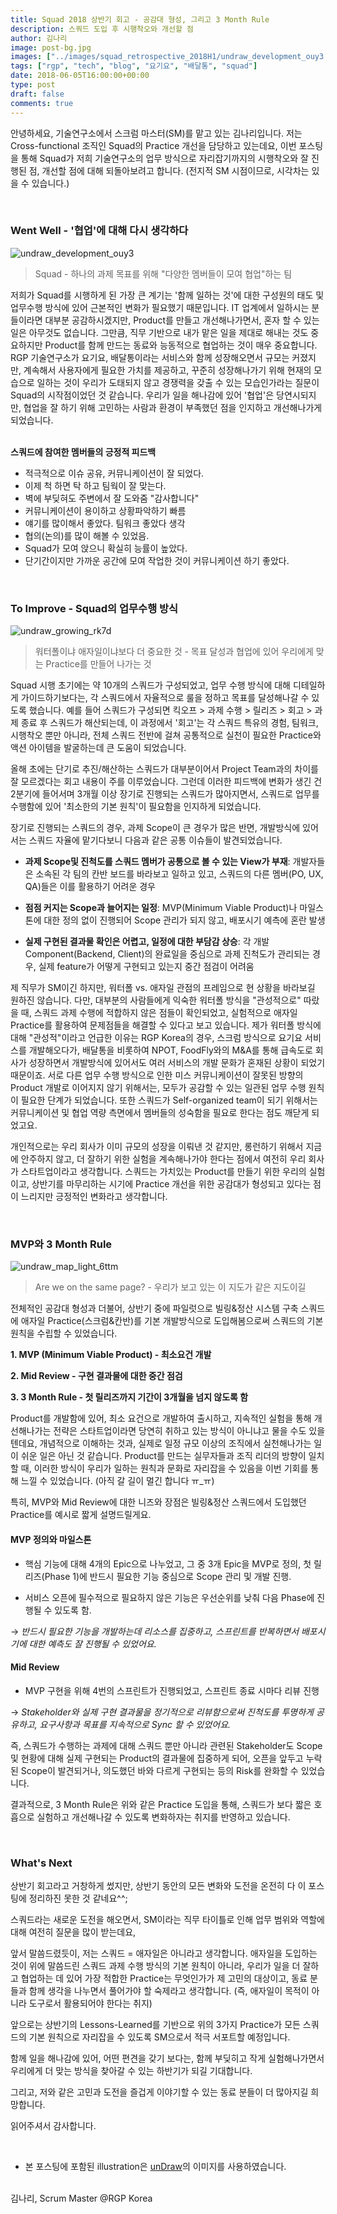 ```yaml
---
title: Squad 2018 상반기 회고 - 공감대 형성, 그리고 3 Month Rule
description: 스쿼드 도입 후 시행착오와 개선할 점
author: 김나리
image: post-bg.jpg
images: ["../images/squad_retrospective_2018H1/undraw_development_ouy3.PNG", "../images/squad_retrospective_2018H1/undraw_growing_rk7d.PNG", "../images/squad_retrospective_2018H1/undraw_map_light_6ttm.PNG"]
tags: ["rgp", "tech", "blog", "요기요", "배달통", "squad"]
date: 2018-06-05T16:00:00+00:00
type: post
draft: false
comments: true
---
```


안녕하세요, 기술연구소에서 스크럼 마스터(SM)를 맡고 있는 김나리입니다.
저는 Cross-functional 조직인 Squad의 Practice 개선을 담당하고 있는데요, 이번 포스팅을 통해 Squad가 저희 기술연구소의 업무 방식으로 자리잡기까지의 시행착오와 잘 진행된 점, 개선할 점에 대해 되돌아보려고 합니다. (전지적 SM 시점이므로, 시각차는 있을 수 있습니다.)

<br />

### Went Well - '협업'에 대해 다시 생각하다

![undraw_development_ouy3]

> Squad - 하나의 과제 목표를 위해 "다양한 멤버들이 모여 협업"하는 팀

저희가 Squad를 시행하게 된 가장 큰 계기는 '함께 일하는 것'에 대한 구성원의 태도 및 업무수행 방식에 있어 근본적인 변화가 필요했기 때문입니다. IT 업계에서 일하시는 분들이라면 대부분 공감하시겠지만, Product를 만들고 개선해나가면서, 혼자 할 수 있는 일은 아무것도 없습니다. 그만큼, 직무 기반으로 내가 맡은 일을 제대로 해내는 것도 중요하지만 Product를 함께 만드는 동료와 능동적으로 협업하는 것이 매우 중요합니다. RGP 기술연구소가 요기요, 배달통이라는 서비스와 함께 성장해오면서 규모는 커졌지만, 계속해서 사용자에게 필요한 가치를 제공하고, 꾸준히 성장해나가기 위해  현재의 모습으로 일하는 것이 우리가 도태되지 않고 경쟁력을 갖출 수 있는 모습인가라는 질문이 Squad의 시작점이었던 것 같습니다. 우리가 일을 해나감에 있어 '협업'은 당연시되지만, 협업을 잘 하기 위해 고민하는 사람과 환경이 부족했던 점을 인지하고 개선해나가게 되었습니다.  
<br />

**스쿼드에 참여한 멤버들의 긍정적 피드백**

* 적극적으로 이슈 공유, 커뮤니케이션이 잘 되었다.
* 이제 척 하면 탁 하고 팀웍이 잘 맞는다.
* 벽에 부딪혀도 주변에서 잘 도와줌 "감사합니다"
* 커뮤니케이션이 용이하고 상황파악하기 빠름
* 얘기를 많이해서 좋았다. 팀워크 좋았다 생각
* 협의(논의)를 많이 해볼 수 있었음.
* Squad가 모여 앉으니 확실히 능률이 높았다.
* 단기간이지만 가까운 공간에 모여 작업한 것이 커뮤니케이션 하기 좋았다.

<br />

### To Improve - Squad의 업무수행 방식
![undraw_growing_rk7d]

> 워터폴이냐 애자일이냐보다 더 중요한 것 - 목표 달성과 협업에 있어 우리에게 맞는 Practice를 만들어 나가는 것  

Squad 시행 초기에는 약 10개의 스쿼드가 구성되었고, 업무 수행 방식에 대해 디테일하게 가이드하기보다는, 각 스쿼드에서 자율적으로 룰을 정하고 목표를 달성해나갈 수 있도록 했습니다. 예를 들어 스쿼드가 구성되면 킥오프 > 과제 수행 > 릴리즈 > 회고 > 과제 종료 후 스쿼드가 해산되는데, 이 과정에서 '회고'는 각 스쿼드 특유의 경험, 팀워크, 시행착오 뿐만 아니라, 전체 스쿼드 전반에 걸쳐 공통적으로 실천이 필요한 Practice와 액션 아이템을 발굴하는데 큰 도움이 되었습니다.

올해 초에는 단기로 추진/해산하는 스쿼드가 대부분이어서 Project Team과의 차이를 잘 모르겠다는 회고 내용이 주를 이루었습니다. 그런데 이러한 피드백에 변화가 생긴 건 2분기에 들어서며 3개월 이상 장기로 진행되는 스쿼드가 많아지면서, 스쿼드로 업무를 수행함에 있어 '최소한의 기본 원칙'이 필요함을 인지하게 되었습니다.   

장기로 진행되는 스쿼드의 경우, 과제 Scope이 큰 경우가 많은 반면, 개발방식에 있어서는 스쿼드 자율에 맡기다보니 다음과 같은 공통 이슈들이 발견되었습니다.


* **과제 Scope및 진척도를 스쿼드 멤버가 공통으로 볼 수 있는 View가 부재**:
  개발자들은 소속된 각 팀의 칸반 보드를 바라보고 일하고 있고, 스쿼드의 다른 멤버(PO, UX, QA)들은 이를 활용하기 어려운 경우

* **점점 커지는 Scope과 늘어지는 일정**:
  MVP(Minimum Viable Product)나 마일스톤에 대한 정의 없이 진행되어 Scope 관리가 되지 않고, 배포시기 예측에 혼란 발생

* **실제 구현된 결과물 확인은 어렵고, 일정에 대한 부담감 상승**:
  각 개발 Component(Backend, Client)의 완료일을 중심으로 과제 진척도가 관리되는 경우, 실제 feature가 어떻게 구현되고 있는지 중간 점검이 어려움


제 직무가 SM이긴 하지만, 워터폴 vs. 애자일 관점의 프레임으로 현 상황을 바라보길 원하진 않습니다. 다만, 대부분의 사람들에게 익숙한 워터폴 방식을 "관성적으로" 따랐을 때, 스쿼드 과제 수행에 적합하지 않은 점들이 확인되었고, 실험적으로 애자일 Practice를 활용하여 문제점들을 해결할 수 있다고 보고 있습니다. 제가 워터폴 방식에 대해 "관성적"이라고 언급한 이유는 RGP Korea의 경우, 스크럼 방식으로 요기요 서비스를 개발해오다가, 배달통을 비롯하여 NPOT, FoodFly와의 M&A를 통해 급속도로 회사가 성장하면서 개발방식에 있어서도 여러 서비스의 개발 문화가 혼재된 상황이 되었기 때문이죠. 서로 다른 업무 수행 방식으로 인한 미스 커뮤니케이션이 잘못된 방향의 Product 개발로 이어지지 않기 위해서는, 모두가 공감할 수 있는 일관된 업무 수행 원칙이 필요한 단계가 되었습니다. 또한 스쿼드가 Self-organized team이 되기 위해서는 커뮤니케이션 및 협업 역량 측면에서 멤버들의 성숙함을 필요로 한다는 점도 깨닫게 되었고요.



개인적으로는 우리 회사가 이미 규모의 성장을 이뤄낸 것 같지만, 롱런하기 위해서 지금에 안주하지 않고, 더 잘하기 위한 실험을 계속해나가야 한다는 점에서 여전히 우리 회사가 스타트업이라고 생각합니다. 스쿼드는 가치있는 Product를 만들기 위한 우리의 실험이고, 상반기를 마무리하는 시기에 Practice 개선을 위한 공감대가 형성되고 있다는 점이 느리지만 긍정적인 변화라고 생각합니다.

<br />

### MVP와 3 Month Rule

![undraw_map_light_6ttm]

>  Are we on the same page? - 우리가 보고 있는 이 지도가 같은 지도이길


전체적인 공감대 형성과 더불어, 상반기 중에 파일럿으로 빌링&정산 시스템 구축 스쿼드에 애자일 Practice(스크럼&칸반)를 기본 개발방식으로 도입해봄으로써 스쿼드의 기본 원칙을 수립할 수 있었습니다.

**1. MVP (Minimum Viable Product) - 최소요건 개발**

**2. Mid Review - 구현 결과물에 대한 중간 점검**   

**3. 3 Month Rule - 첫 릴리즈까지 기간이 3개월을 넘지 않도록 함**

Product를 개발함에 있어, 최소 요건으로 개발하여 출시하고, 지속적인 실험을 통해 개선해나가는 전략은 스타트업이라면 당연히 취하고 있는 방식이 아니냐고 물을 수도 있을텐데요, 개념적으로 이해하는 것과, 실제로 일정 규모 이상의 조직에서 실천해나가는 일이 쉬운 일은 아닌 것 같습니다. Product를 만드는 실무자들과 조직 리더의 방향이 일치할 때, 이러한 방식이 우리가 일하는 원칙과 문화로 자리잡을 수 있음을 이번 기회를 통해 느낄 수 있었습니다. (아직 갈 길이 멀긴 합니다 ㅠ_ㅠ)

특히, MVP와 Mid Review에 대한 니즈와 장점은 빌링&정산 스쿼드에서 도입했던 Practice를 예시로 짧게 설명드릴게요.


#### **MVP 정의와 마일스톤**

* 핵심 기능에 대해 4개의 Epic으로 나누었고, 그 중 3개 Epic을 MVP로 정의, 첫 릴리즈(Phase 1)에 반드시 필요한 기능 중심으로 Scope 관리 및 개발 진행.

* 서비스 오픈에 필수적으로 필요하지 않은 기능은 우선순위를 낮춰 다음 Phase에 진행될 수 있도록 함.

→ _반드시 필요한 기능을 개발하는데 리소스를 집중하고, 스프린트를 반복하면서 배포시기에 대한 예측도 잘 진행될 수 있었어요._

#### **Mid Review**

* MVP 구현을 위해 4번의 스프린트가 진행되었고, 스프린트 종료 시마다 리뷰 진행

→ _Stakeholder와 실제 구현 결과물을 정기적으로 리뷰함으로써 진척도를 투명하게 공유하고, 요구사항과 목표를 지속적으로 Sync 할 수 있었어요._  

즉, 스쿼드가 수행하는 과제에 대해 스쿼드 뿐만 아니라 관련된 Stakeholder도 Scope 및 현황에 대해 실제 구현되는 Product의 결과물에 집중하게 되어, 오픈을 앞두고 누락된 Scope이 발견되거나, 의도했던 바와 다르게 구현되는 등의 Risk를 완화할 수 있었습니다.

결과적으로, 3 Month Rule은 위와 같은 Practice 도입을 통해, 스쿼드가 보다 짧은 호흡으로 실험하고 개선해나갈 수 있도록 변화하자는 취지를 반영하고 있습니다.

<br />


### What's Next

상반기 회고라고 거창하게 썼지만, 상반기 동안의 모든 변화와 도전을 온전히 다 이 포스팅에 정리하진 못한 것 같네요^^;

스쿼드라는 새로운 도전을 해오면서, SM이라는 직무 타이틀로 인해 업무 범위와 역할에 대해 여전히 질문을 많이 받는데요,

앞서 말씀드렸듯이, 저는 스쿼드 = 애자일은 아니라고 생각합니다. 애자일을 도입하는 것이 위에 말씀드린 스쿼드 과제 수행 방식의 기본 원칙이 아니라, 우리가 일을 더 잘하고 협업하는 데 있어 가장 적합한 Practice는 무엇인가가 제 고민의 대상이고, 동료 분들과 함께 생각을 나누면서 풀어가야 할 숙제라고 생각합니다. (즉, 애자일이 목적이 아니라 도구로서 활용되어야 한다는 취지)

앞으로는 상반기의 Lessons-Learned를 기반으로 위의 3가지 Practice가 모든 스쿼드의 기본 원칙으로 자리잡을 수 있도록 SM으로서 적극 서포트할 예정입니다.

함께 일을 해나감에 있어, 어떤 편견을 갖기 보다는, 함께 부딪히고 작게 실험해나가면서 우리에게 더 맞는 방식을 찾아갈 수 있는 하반기가 되길 기대합니다.

그리고, 저와 같은 고민과 도전을 즐겁게 이야기할 수 있는 동료 분들이 더 많아지길 희망합니다.

읽어주셔서 감사합니다.


<br />


* 본 포스팅에 포함된 illustration은 [unDraw](https://undraw.co/license)의 이미지를 사용하였습니다.


<br>
김나리, Scrum Master @RGP Korea


[undraw_development_ouy3]: ../images/squad_retrospective_2018H1/undraw_development_ouy3.png

[undraw_growing_rk7d]: ../images/squad_retrospective_2018H1/undraw_growing_rk7d.png

[undraw_map_light_6ttm]: ../images/squad_retrospective_2018H1/undraw_map_light_6ttm.png
